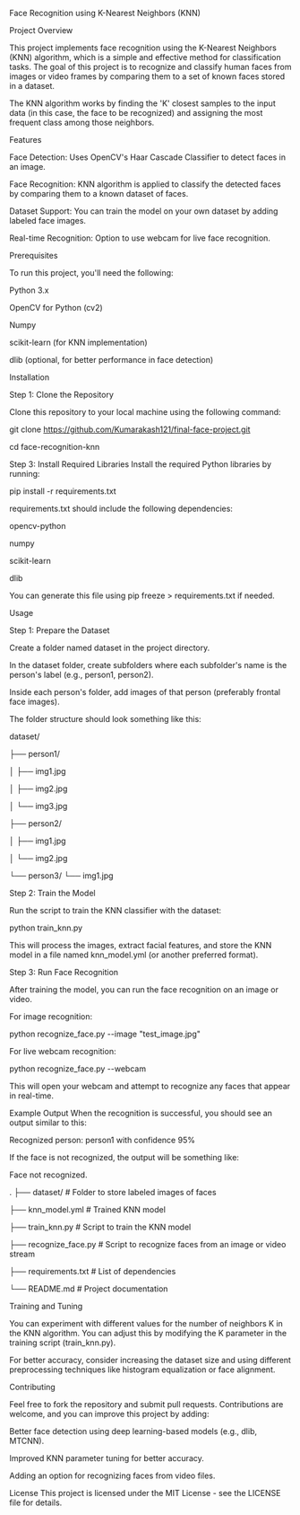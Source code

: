 Face Recognition using K-Nearest Neighbors (KNN)


Project Overview

This project implements face recognition using the K-Nearest Neighbors (KNN) algorithm, which is a simple and effective method for classification tasks. The goal of this project is to recognize and classify human faces from images or video frames by comparing them to a set of known faces stored in a dataset.


The KNN algorithm works by finding the 'K' closest samples to the input data (in this case, the face to be recognized) and assigning the most frequent class among those neighbors.


Features

Face Detection: Uses OpenCV's Haar Cascade Classifier to detect faces in an image.

Face Recognition: KNN algorithm is applied to classify the detected faces by comparing them to a known dataset of faces.

Dataset Support: You can train the model on your own dataset by adding labeled face images.

Real-time Recognition: Option to use webcam for live face recognition.

Prerequisites

To run this project, you'll need the following:


Python 3.x

OpenCV for Python (cv2)

Numpy

scikit-learn (for KNN implementation)

dlib (optional, for better performance in face detection)

Installation

Step 1: Clone the Repository

Clone this repository to your local machine using the following command:

git clone https://github.com/Kumarakash121/final-face-project.git

cd face-recognition-knn



Step 3: Install Required Libraries
Install the required Python libraries by running:

pip install -r requirements.txt

requirements.txt should include the following dependencies:


opencv-python

numpy

scikit-learn

dlib

You can generate this file using pip freeze > requirements.txt if needed.


Usage

Step 1: Prepare the Dataset

Create a folder named dataset in the project directory.

In the dataset folder, create subfolders where each subfolder's name is the person's label (e.g., person1, person2).

Inside each person's folder, add images of that person (preferably frontal face images).

The folder structure should look something like this:


dataset/

├── person1/

│   ├── img1.jpg

│   ├── img2.jpg

│   └── img3.jpg

├── person2/

│   ├── img1.jpg

│   └── img2.jpg

└── person3/
    └── img1.jpg
	
Step 2: Train the Model

Run the script to train the KNN classifier with the dataset:


python train_knn.py

This will process the images, extract facial features, and store the KNN model in a file named knn_model.yml (or another preferred format).


Step 3: Run Face Recognition

After training the model, you can run the face recognition on an image or video.


For image recognition:

python recognize_face.py --image "test_image.jpg"

For live webcam recognition:

python recognize_face.py --webcam

This will open your webcam and attempt to recognize any faces that appear in real-time.

Example Output
When the recognition is successful, you should see an output similar to this:


 Recognized person: person1 with confidence 95%

If the face is not recognized, the output will be something like:

Face not recognized.

.
├── dataset/                # Folder to store labeled images of faces

├── knn_model.yml           # Trained KNN model

├── train_knn.py            # Script to train the KNN model

├── recognize_face.py       # Script to recognize faces from an image or video stream

├── requirements.txt        # List of dependencies

└── README.md               # Project documentation

Training and Tuning

You can experiment with different values for the number of neighbors K in the KNN algorithm. You can adjust this by modifying the K parameter in the training script (train_knn.py).


For better accuracy, consider increasing the dataset size and using different preprocessing techniques like histogram equalization or face alignment.


Contributing

Feel free to fork the repository and submit pull requests. Contributions are welcome, and you can improve this project by adding:


Better face detection using deep learning-based models (e.g., dlib, MTCNN).

Improved KNN parameter tuning for better accuracy.

Adding an option for recognizing faces from video files.

License
This project is licensed under the MIT License - see the LICENSE file for details.
